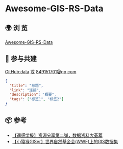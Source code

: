 # Awesome-GIS-RS-Data

## 🌍 浏 览
[Awesome-GIS-RS-Data](https://giser.xyz/awesome-gis-rs-data/)

## 🤝 参与共建
[GitHub:data](https://github.com/huanglii/awesome-gis-rs-data/blob/master/config/data.json) 或 <849151701@qq.com>
``` json
{
  "title": "标题",
  "link": "连接",
  "description": "概要",
  "tags": ["标签1", "标签2"]
}
```

## 📦 参考	
* [【遥感学报】资源分享第二弹，数据资料大荟萃](https://mp.weixin.qq.com/s/7h05TFAXxIk0mhhWPAuupA)
* [【小猿猴GISer】世界自然基金会(WWF)上的GIS数据集](https://mp.weixin.qq.com/s/AaI_tzjDXIFWKQLBRNTPEw)
